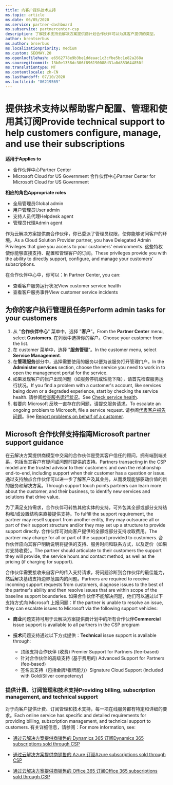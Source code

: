 ```yaml
---
title: 向客户提供技术支持
ms.topic: article
ms.date: 06/05/2020
ms.service: partner-dashboard
ms.subservice: partnercenter-csp
description: 了解技术支持云解决方案提供商计划合作伙伴可以为其客户提供的类型。
author: brentserbus
ms.author: brserbus
ms.localizationpriority: medium
ms.custom: SEOMAY.20
ms.openlocfilehash: e6562778e9b3be1ddeaac1c3cfbe5bc1e82a268a
ms.sourcegitcommit: 13b0e1358dc306f896190088d31a0d883644850f
ms.translationtype: MT
ms.contentlocale: zh-CN
ms.lasthandoff: 07/10/2020
ms.locfileid: "86219565"
---
```

# <a name="provide-technical-support-to-help-customers-configure-manage-and-use-their-subscriptions"></a><span data-ttu-id="bc3a8-103">提供技术支持以帮助客户配置、管理和使用其订阅</span><span class="sxs-lookup"><span data-stu-id="bc3a8-103">Provide technical support to help customers configure, manage, and use their subscriptions</span></span>

<span data-ttu-id="bc3a8-104">**适用于**</span><span class="sxs-lookup"><span data-stu-id="bc3a8-104">**Applies to**</span></span>

- <span data-ttu-id="bc3a8-105">合作伙伴中心</span><span class="sxs-lookup"><span data-stu-id="bc3a8-105">Partner Center</span></span>
- <span data-ttu-id="bc3a8-106">Microsoft Cloud for US Government 合作伙伴中心</span><span class="sxs-lookup"><span data-stu-id="bc3a8-106">Partner Center for Microsoft Cloud for US Government</span></span>

<span data-ttu-id="bc3a8-107">**相应的角色**</span><span class="sxs-lookup"><span data-stu-id="bc3a8-107">**Appropriate roles**</span></span>
- <span data-ttu-id="bc3a8-108">全局管理员</span><span class="sxs-lookup"><span data-stu-id="bc3a8-108">Global admin</span></span>
- <span data-ttu-id="bc3a8-109">用户管理员</span><span class="sxs-lookup"><span data-stu-id="bc3a8-109">User admin</span></span>
- <span data-ttu-id="bc3a8-110">支持人员代理</span><span class="sxs-lookup"><span data-stu-id="bc3a8-110">Helpdesk agent</span></span>
- <span data-ttu-id="bc3a8-111">管理员代理</span><span class="sxs-lookup"><span data-stu-id="bc3a8-111">Admin agent</span></span>

<span data-ttu-id="bc3a8-112">作为云解决方案提供商合作伙伴，你已委派了管理员权限，使你能够访问客户的环境。</span><span class="sxs-lookup"><span data-stu-id="bc3a8-112">As a Cloud Solution Provider partner, you have Delegated Admin Privileges that give you access to your customers' environments.</span></span> <span data-ttu-id="bc3a8-113">这些特权使你能够直接支持、配置和管理客户的订阅。</span><span class="sxs-lookup"><span data-stu-id="bc3a8-113">These privileges provide you with the ability to directly support, configure, and manage your customers' subscriptions.</span></span>

<span data-ttu-id="bc3a8-114">在合作伙伴中心中，你可以：</span><span class="sxs-lookup"><span data-stu-id="bc3a8-114">In Partner Center, you can:</span></span>

- <span data-ttu-id="bc3a8-115">查看客户服务运行状况</span><span class="sxs-lookup"><span data-stu-id="bc3a8-115">View customer service health</span></span>
- <span data-ttu-id="bc3a8-116">查看客户服务事件</span><span class="sxs-lookup"><span data-stu-id="bc3a8-116">View customer service incidents</span></span>

## <a name="perform-admin-tasks-for-your-customers"></a><span data-ttu-id="bc3a8-117">为你的客户执行管理员任务</span><span class="sxs-lookup"><span data-stu-id="bc3a8-117">Perform admin tasks for your customers</span></span>

1. <span data-ttu-id="bc3a8-118">从 "**合作伙伴中心**" 菜单中，选择 "**客户**"。</span><span class="sxs-lookup"><span data-stu-id="bc3a8-118">From the **Partner Center** menu, select **Customers**.</span></span> <span data-ttu-id="bc3a8-119">在列表中选择你的客户。</span><span class="sxs-lookup"><span data-stu-id="bc3a8-119">Choose your customer from the list.</span></span>
2. <span data-ttu-id="bc3a8-120">在 customer 菜单中，选择 "**服务管理**"。</span><span class="sxs-lookup"><span data-stu-id="bc3a8-120">In the customer menu, select **Service Management**.</span></span>
3. <span data-ttu-id="bc3a8-121">在**管理服务**部分中，选择需要使用的服务以便为该服务打开管理门户。</span><span class="sxs-lookup"><span data-stu-id="bc3a8-121">In the **Administer services** section, choose the service you need to work in to open the management portal for the service.</span></span>
4. <span data-ttu-id="bc3a8-122">如果发现客户的帐户出现问题（如服务停机或性能下降），请首先检查服务运行状况。</span><span class="sxs-lookup"><span data-stu-id="bc3a8-122">If you find a problem with a customer's account, like services being down or a degraded experience, start by checking the service health.</span></span> <span data-ttu-id="bc3a8-123">请参阅[检查服务运行状况](check-service-health.md)。</span><span class="sxs-lookup"><span data-stu-id="bc3a8-123">See [Check service health](check-service-health.md).</span></span>
5. <span data-ttu-id="bc3a8-124">若要向 Microsoft 反映一直存在的问题，请提交服务请求。</span><span class="sxs-lookup"><span data-stu-id="bc3a8-124">To escalate an ongoing problem to Microsoft, file a service request.</span></span> <span data-ttu-id="bc3a8-125">请参阅[代表客户报告问题](report-problems-on-behalf-of-a-customer.md)。</span><span class="sxs-lookup"><span data-stu-id="bc3a8-125">See [Report problems on behalf of a customer](report-problems-on-behalf-of-a-customer.md).</span></span>

## <a name="microsoft-partner-support-guidance"></a><span data-ttu-id="bc3a8-126">Microsoft 合作伙伴支持指南</span><span class="sxs-lookup"><span data-stu-id="bc3a8-126">Microsoft partner support guidance</span></span>

<span data-ttu-id="bc3a8-127">在云解决方案提供商模型中交易的合作伙伴是受其客户信任的顾问，拥有端到端关系，包括当其客户有疑问或问题时提供的支持。</span><span class="sxs-lookup"><span data-stu-id="bc3a8-127">Partners transacting in the CSP model are the trusted advisor to their customers and own the relationship end-to-end, including support when their customer has a question or issue.</span></span> <span data-ttu-id="bc3a8-128">通过支持触点合作伙伴可以进一步了解客户及其业务，从而发现能够驱动价值的新的服务和解决方案。</span><span class="sxs-lookup"><span data-stu-id="bc3a8-128">Through support touch points partners can learn more about the customer, and their business, to identify new services and solutions that drive value.</span></span>

<span data-ttu-id="bc3a8-129">为了满足支持需求，合作伙伴可转售其他实体的支持，可外包其全部或部分支持结构和/或设置结构来直接提供支持。</span><span class="sxs-lookup"><span data-stu-id="bc3a8-129">To fulfill the support requirement, the partner may resell support from another entity, they may outsource all or part of their support structure and/or they may set up a structure to provide support directly.</span></span>  <span data-ttu-id="bc3a8-130">合作伙伴可对向客户提供的全部或部分支持收取费用。</span><span class="sxs-lookup"><span data-stu-id="bc3a8-130">The partner may charge for all or part of the support provided to customers.</span></span> <span data-ttu-id="bc3a8-131">合作伙伴应向其客户明确说明将提供的支持、服务时间和联系方式，以及定价（如果对支持收费）。</span><span class="sxs-lookup"><span data-stu-id="bc3a8-131">The partner should articulate to their customers the support they will provide, the service hours and contact method, as well as the pricing (if charging for support).</span></span> 

<span data-ttu-id="bc3a8-132">合作伙伴需要接收来自客户的传入支持请求，将问题诊断到合作伙伴的最佳能力，然后解决基线支持边界范围内的问题。</span><span class="sxs-lookup"><span data-stu-id="bc3a8-132">Partners are required to receive incoming support requests from customers, diagnose issues to the best of the partner's ability and then resolve issues that are within scope of the baseline support boundaries.</span></span> <span data-ttu-id="bc3a8-133">如果合作伙伴不能解决问题，他们可以通过以下支持方式向 Microsoft 上报问题：</span><span class="sxs-lookup"><span data-stu-id="bc3a8-133">If the partner is unable to resolve an issue, they can escalate issues to Microsoft via the following support vehicles:</span></span>

- <span data-ttu-id="bc3a8-134">**商业**问题支持可用于云解决方案提供商计划中的所有合作伙伴</span><span class="sxs-lookup"><span data-stu-id="bc3a8-134">**Commercial** issue support is available to all partners in the CSP program</span></span>

- <span data-ttu-id="bc3a8-135">**技术**问题支持通过以下方式提供：</span><span class="sxs-lookup"><span data-stu-id="bc3a8-135">**Technical** issue support is available through:</span></span>

  - <span data-ttu-id="bc3a8-136">顶级支持合作伙伴 (收费) </span><span class="sxs-lookup"><span data-stu-id="bc3a8-136">Premier Support for Partners (fee-based)</span></span>
  - <span data-ttu-id="bc3a8-137">针对合作伙伴的高级支持 (基于费用的) </span><span class="sxs-lookup"><span data-stu-id="bc3a8-137">Advanced Support for Partners (fee-based)</span></span>
  - <span data-ttu-id="bc3a8-138">签名云支持（包括金牌/银牌能力）</span><span class="sxs-lookup"><span data-stu-id="bc3a8-138">Signature Cloud Support (included with Gold/Silver competency)</span></span>

### <a name="providing-billing-subscription-management-and-technical-support"></a><span data-ttu-id="bc3a8-139">提供计费、订阅管理和技术支持</span><span class="sxs-lookup"><span data-stu-id="bc3a8-139">Providing billing, subscription management, and technical support</span></span> 

<span data-ttu-id="bc3a8-140">对于向客户提供计费、订阅管理和技术支持，每一项在线服务都有特定和详细的要求。</span><span class="sxs-lookup"><span data-stu-id="bc3a8-140">Each online service has specific and detailed requirements for providing billing, subscription management, and technical support to customers.</span></span> <span data-ttu-id="bc3a8-141">有关详细信息，请参阅：</span><span class="sxs-lookup"><span data-stu-id="bc3a8-141">For more information, see:</span></span>

- [<span data-ttu-id="bc3a8-142">通过云解决方案提供商销售的 Dynamics 365 订阅</span><span class="sxs-lookup"><span data-stu-id="bc3a8-142">Dynamics 365 subscriptions sold through CSP</span></span>](https://www.microsoftpartnercommunity.com/t5/CSP/Microsoft-Partner-Support-Guidance/m-p/5262#M30)

- [<span data-ttu-id="bc3a8-143">通过云解决方案提供商销售的 Azure 订阅</span><span class="sxs-lookup"><span data-stu-id="bc3a8-143">Azure subscriptions sold through CSP</span></span>](https://www.microsoftpartnercommunity.com/t5/CSP/Microsoft-Partner-Support-Guidance/m-p/5263#M31)

- [<span data-ttu-id="bc3a8-144">通过云解决方案提供商销售的 Office 365 订阅</span><span class="sxs-lookup"><span data-stu-id="bc3a8-144">Office 365 subscriptions sold through CSP</span></span>](https://www.microsoftpartnercommunity.com/t5/CSP/Microsoft-Partner-Support-Guidance/m-p/5264#M32)

